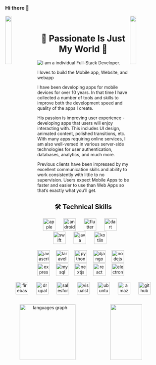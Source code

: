 ### Hi there 👋
<img align="left" src="https://user-images.githubusercontent.com/65187002/144930161-2f783401-8d27-4fdf-a2f7-cc0ba32f1f1f.gif" width="20%" style="display:inline;"><img align="right" src="https://user-images.githubusercontent.com/65187002/144930161-2f783401-8d27-4fdf-a2f7-cc0ba32f1f1f.gif" width="20%" style="display:inline;">
<br>
<h1 align="center">👋 Passionate Is Just My World 👋</h1>

![I am a individual Full-Stack Developer.](https://www.digitalauthority.me/wp-content/uploads/2019/04/shutterstock_572886535.jpg)

I loves to build the Mobile app, Website, and webapp

I have been developing apps for mobile devices for over 10 years. In that time I have collected a number of tools and skills to improve both the development speed and quality of the apps I create.

His passion is improving user experience - developing apps that users will enjoy interacting with. This includes UI design, animated content, polished transitions, etc. With many apps requiring online services, I am also well-versed in various server-side technologies for user authentication, databases, analytics, and much more.

Previous clients have been impressed by my excellent communication skills and ability to work consistently with little to no supervision.
Users expect Mobile Apps to be faster and easier to use than Web Apps so that’s exactly what you’ll get.

<h2 align="center">🛠️ Technical Skills</h2>
<div align="center">
  <img src="https://cdn.simpleicons.org/apple/000000" height="40" alt="apple logo" title="Apple" />
  <img width="18" />
  <img src="https://cdn.simpleicons.org/android/3DDC84" height="40" alt="android logo" title="Android" />
  <img width="18" />
  <img src="https://cdn.jsdelivr.net/gh/devicons/devicon/icons/flutter/flutter-original.svg" height="40" title="Flutter" alt="flutter logo"  />
  <img width="18" />
  <img src="https://cdn.jsdelivr.net/gh/devicons/devicon/icons/dart/dart-original.svg" height="40" title="Dart" alt="dart logo"  />
  <img width="18" />
  <img src="https://cdn.jsdelivr.net/gh/devicons/devicon/icons/swift/swift-original.svg" title="Swift" height="40" alt="swift logo"  />
  <img width="18" />
  <img src="https://cdn.jsdelivr.net/gh/devicons/devicon/icons/java/java-original.svg" title="Java" height="40" alt="java logo"  />
  <img width="18" />
  <img src="https://skillicons.dev/icons?i=kotlin" height="40" alt="kotlin logo" title="Kotlin" />
  <img width="18" />
</div>
<br/>
<div align="center">
  <img src="https://cdn.simpleicons.org/javascript/F7DF1E" height="40" title="Javascript" alt="javascript logo"  />
  <img width="12" />
  <img src="https://skillicons.dev/icons?i=laravel" height="40" title="Laravel" alt="laravel logo"  />
  <img width="12" />
  <img src="https://cdn.jsdelivr.net/gh/devicons/devicon/icons/python/python-original.svg" title="Python" height="40" alt="python logo"  />
  <img width="12" />
  <img src="https://skillicons.dev/icons?i=django" height="40" title="Django" alt="django logo"  />
  <img width="12" />
  <img src="https://cdn.simpleicons.org/nodedotjs/339933" height="40" title="Node.js" alt="nodejs logo"  />
  <img width="12" />
  <img src="https://skillicons.dev/icons?i=express" height="40" title="Express" alt="express logo"  />
  <img width="12" />
  <img src="https://cdn.jsdelivr.net/gh/devicons/devicon/icons/mysql/mysql-original.svg" height="40" alt="mysql logo"  />
  <img width="12" />
  <img src="https://skillicons.dev/icons?i=nextjs" height="40" title="NextJS" alt="nextjs logo"  />
  <img width="12" />
  <img src="https://cdn.simpleicons.org/react/61DAFB" height="40" title="React" alt="react logo"  />
  <img width="12" />
  <img src="https://cdn.simpleicons.org/electron/47848F" height="40" title="Electron" alt="electron logo"  />
  <img width="12" />
</div>
<br/>
<div align="center">
  <img src="https://cdn.simpleicons.org/firebase/FFCA28" height="40" title="Firebase" alt="firebase logo"  />
  <img width="18" />
  <img src="https://cdn.simpleicons.org/drupal/0678BE" height="40" alt="drupal logo"  />
  <img width="18" />
  <img src="https://cdn.jsdelivr.net/gh/devicons/devicon/icons/salesforce/salesforce-original.svg" height="40" alt="salesforce logo"  />
  <img width="18" />
  <img src="https://cdn.jsdelivr.net/gh/devicons/devicon/icons/visualstudio/visualstudio-plain.svg" height="40" alt="visualstudio logo"  />
  <img width="18" />
  <img src="https://cdn.jsdelivr.net/gh/devicons/devicon/icons/ubuntu/ubuntu-plain.svg" height="40" alt="ubuntu logo"  />
  <img width="18" />
  <img src="https://cdn.simpleicons.org/amazonaws/232F3E" height="40" alt="amazonwebservices logo"  />
  <img width="18" />
  <img src="https://skillicons.dev/icons?i=github" height="40" alt="github logo"  />
</div>

##

<div align=center>
<img src="https://github-readme-stats.vercel.app/api/top-langs/?username=mobileappwork&theme=tokyonight&hide_border=true&include_all_commits=true&count_private=true&layout=compact" height="180" alt="languages graph"  />
<a href="#" title="Go to Source">
      <img height="180em" width="45%" align="right" src="http://github-readme-streak-stats.herokuapp.com?user=mobileappwork&theme=react&border=00dafb&fire=DDB80F"/>
 </a>
</div>

